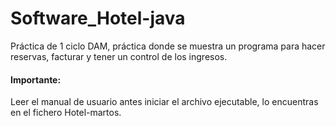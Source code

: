# Software_Hotel-java
Práctica de 1 ciclo DAM, práctica donde se muestra un programa para hacer reservas, facturar y tener un control de los ingresos.

#### Importante:
Leer el manual de usuario antes iniciar el archivo ejecutable, lo encuentras en el fichero Hotel-martos.
